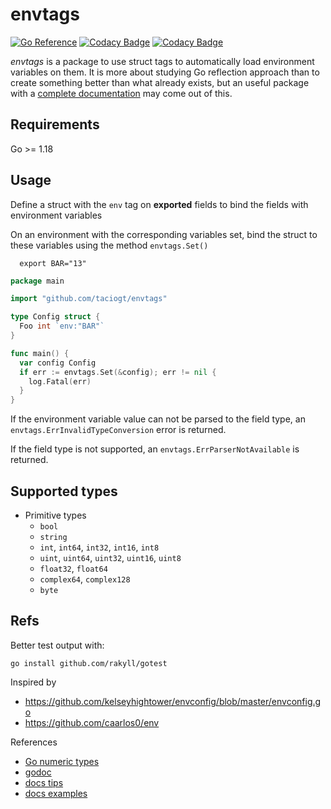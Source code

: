 # envtags

[![Go Reference](https://pkg.go.dev/badge/github.com/taciogt/envtags.svg)](https://pkg.go.dev/github.com/taciogt/envtags)
[![Codacy Badge](https://app.codacy.com/project/badge/Grade/6904ddba8e6747559c7b4141b0f91e71)](https://www.codacy.com/gh/taciogt/envtags/dashboard?utm_source=github.com&amp;utm_medium=referral&amp;utm_content=taciogt/envtags&amp;utm_campaign=Badge_Grade)
[![Codacy Badge](https://app.codacy.com/project/badge/Coverage/6904ddba8e6747559c7b4141b0f91e71)](https://www.codacy.com/gh/taciogt/envtags/dashboard?utm_source=github.com&utm_medium=referral&utm_content=taciogt/envtags&utm_campaign=Badge_Coverage)

_envtags_ is a package to use struct tags to automatically load environment variables on them. It is more about studying Go reflection approach than to create something better than what already exists, but an useful package with a [complete documentation](https://pkg.go.dev/github.com/taciogt/envtags) may come out of this. 

## Requirements

Go >= 1.18

## Usage

Define a struct with the `env` tag on **exported** fields to bind the fields with environment variables

On an environment with the corresponding variables set, bind the struct to these variables using the method `envtags.Set()`

```shell
  export BAR="13" 
```

```go
package main

import "github.com/taciogt/envtags"

type Config struct {
  Foo int `env:"BAR"`
}

func main() {
  var config Config
  if err := envtags.Set(&config); err != nil {
    log.Fatal(err)
  }
}
```

If the environment variable value can not be parsed to the field type, an `envtags.ErrInvalidTypeConversion` error is returned.  

If the field type is not supported, an `envtags.ErrParserNotAvailable` is returned.

## Supported types

- Primitive types
  - `bool`
  - `string`
  - `int`, `int64`, `int32`, `int16`, `int8`
  - `uint`, `uint64`, `uint32`, `uint16`, `uint8`
  - `float32`, `float64`
  - `complex64`, `complex128`
  - `byte`

## Refs

Better test output with:
```shell
go install github.com/rakyll/gotest
```

Inspired by 
*   https://github.com/kelseyhightower/envconfig/blob/master/envconfig.go
*   https://github.com/caarlos0/env

References
-   [Go numeric types](https://go.dev/ref/spec#Numeric_types)
-   [godoc](https://go.dev/blog/godoc)
-   [docs tips](https://tip.golang.org/doc/comment)
-   [docs examples](https://go.dev/blog/examples) 
